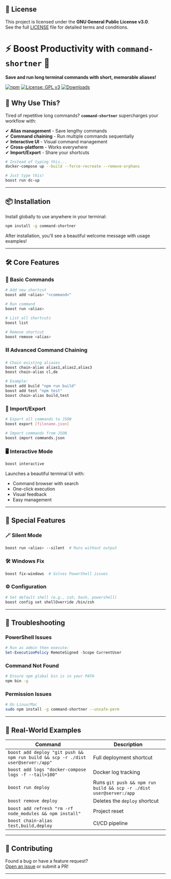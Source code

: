 ## 📜 License

This project is licensed under the **GNU General Public License v3.0**.  
See the full [LICENSE](./LICENSE) file for detailed terms and conditions.


# ⚡ Boost Productivity with **`command-shortner`** 🚀  

**Save and run long terminal commands with short, memorable aliases!**  

[![npm](https://img.shields.io/npm/v/command-shortner?color=blue&label=Latest%20Version)](https://www.npmjs.com/package/command-shortner)
[![License: GPL v3](https://img.shields.io/badge/License-GPLv3-blue.svg)](https://www.gnu.org/licenses/gpl-3.0)
[![Downloads](https://img.shields.io/npm/dt/command-shortner?color=orange)](https://npm-stat.com/charts.html?package=command-shortner)  

## 🌟 Why Use This?

Tired of repetitive long commands? **`command-shortner`** supercharges your workflow with:

✔ **Alias management** - Save lengthy commands  
✔ **Command chaining** - Run multiple commands sequentially  
✔ **Interactive UI** - Visual command management  
✔ **Cross-platform** - Works everywhere  
✔ **Import/Export** - Share your shortcuts  

```bash
# Instead of typing this...
docker-compose up --build --force-recreate --remove-orphans

# Just type this!
boost run dc-up
```

---

## **📦 Installation**  

Install globally to use anywhere in your terminal:  

```bash
npm install -g command-shortner
```  

After installation, you'll see a beautiful welcome message with usage examples!

---

## 🛠 Core Features

### 🔖 Basic Commands
```bash
# Add new shortcut
boost add <alias> "<command>"

# Run command
boost run <alias>

# List all shortcuts
boost list

# Remove shortcut
boost remove <alias>
```

### ⛓ Advanced Command Chaining
```bash
# Chain existing aliases
boost chain-alias alias1,alias2,alias3
boost chain-alias cl,de

# Example:
boost add build "npm run build"
boost add test "npm test"
boost chain-alias build,test
```

### 📁 Import/Export
```bash
# Export all commands to JSON
boost export [filename.json]

# Import commands from JSON
boost import commands.json
```

### 🖥 Interactive Mode
```bash
boost interactive
```
Launches a beautiful terminal UI with:
- Command browser with search
- One-click execution
- Visual feedback
- Easy management

---

## 🎨 Special Features

### 🪄 Silent Mode
```bash
boost run <alias> --silent  # Runs without output
```

### 🛠 Windows Fix
```bash
boost fix-windows  # Solves PowerShell issues
```

### ⚙️ Configuration
```bash
# Set default shell (e.g., zsh, bash, powershell)
boost config set shellOverride /bin/zsh
```

---

## 🚦 Troubleshooting

### PowerShell Issues
```powershell
# Run as admin then execute:
Set-ExecutionPolicy RemoteSigned -Scope CurrentUser
```

### Command Not Found
```bash
# Ensure npm global bin is in your PATH
npm bin -g
```

### Permission Issues
```bash
# On Linux/Mac
sudo npm install -g command-shortner --unsafe-perm
```

---

## 🧩 Real-World Examples

| Command | Description |
|---------|-------------|
| `boost add deploy "git push && npm run build && scp -r ./dist user@server:/app"` | Full deployment shortcut |
| `boost add logs "docker-compose logs -f --tail=100"` | Docker log tracking |
| `boost run deploy` | Runs `git push && npm run build && scp -r ./dist user@server:/app` |
| `boost remove deploy` | Deletes the `deploy` shortcut |
| `boost add refresh "rm -rf node_modules && npm install"` | Project reset |
| `boost chain-alias test,build,deploy` | CI/CD pipeline |

---

## 🤝 Contributing

Found a bug or have a feature request?  
[Open an issue](https://github.com/Sajid-tech/command-shortner-cli/issues) or submit a PR!

---





